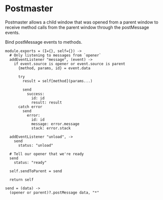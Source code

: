 Postmaster
==========

Postmaster allows a child window that was opened from a parent window to
receive method calls from the parent window through the postMessage events.

Bind postMessage events to methods.

    module.exports = (I={}, self={}) ->
      # Only listening to messages from `opener`
      addEventListener "message", (event) ->
        if event.source is opener or event.source is parent
          {method, params, id} = event.data

          try
            result = self[method](params...)

            send
              success:
                id: id
                result: result
          catch error
            send
              error:
                id: id
                message: error.message
                stack: error.stack

      addEventListener "unload", ->
        send
          status: "unload"

      # Tell our opener that we're ready
      send
        status: "ready"

      self.sendToParent = send

      return self

    send = (data) ->
      (opener or parent)?.postMessage data, "*"
